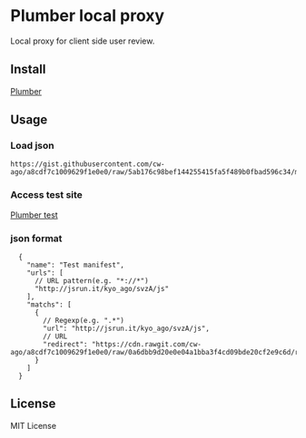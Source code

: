 # Plumber local proxy

Local proxy for client side user review.

## Install

[Plumber](https://chrome.google.com/webstore/detail/plumber/fnmbainnppmofhjllmcmdbapnjnbphch)

## Usage

### Load json

```
https://gist.githubusercontent.com/cw-ago/a8cdf7c1009629f1e0e0/raw/5ab176c98bef144255415fa5f489b0fbad596c34/manifest.json
```

### Access test site

[Plumber test](http://jsrun.it/kyo_ago/svzA)

### json format

```
  {
    "name": "Test manifest",
    "urls": [
      // URL pattern(e.g. "*://*")
      "http://jsrun.it/kyo_ago/svzA/js"
    ],
    "matchs": [
      {
        // Regexp(e.g. ".*")
        "url": "http://jsrun.it/kyo_ago/svzA/js",
        // URL
        "redirect": "https://cdn.rawgit.com/cw-ago/a8cdf7c1009629f1e0e0/raw/0a6dbb9d20e0e04a1bba3f4cd09bde20cf2e9c6d/replace.js"
      }
    ]
  }
```

## License

MIT License


